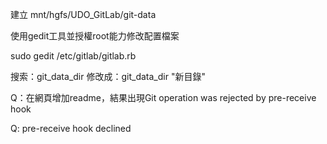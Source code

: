 建立 mnt/hgfs/UDO_GitLab/git-data

使用gedit工具並授權root能力修改配置檔案

sudo gedit /etc/gitlab/gitlab.rb 

搜索：git_data_dir
修改成：git_data_dir "新目錄"


Q：在網頁增加readme，結果出現Git operation was rejected by pre-receive hook

Q: pre-receive hook declined

